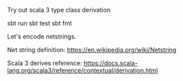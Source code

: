 Try out scala 3 type class derivation

sbt run
sbt test
sbt fmt

Let's encode netstrings.

Net string definition:
<https://en.wikipedia.org/wiki/Netstring>

Scala 3 derives reference:
<https://docs.scala-lang.org/scala3/reference/contextual/derivation.html>
